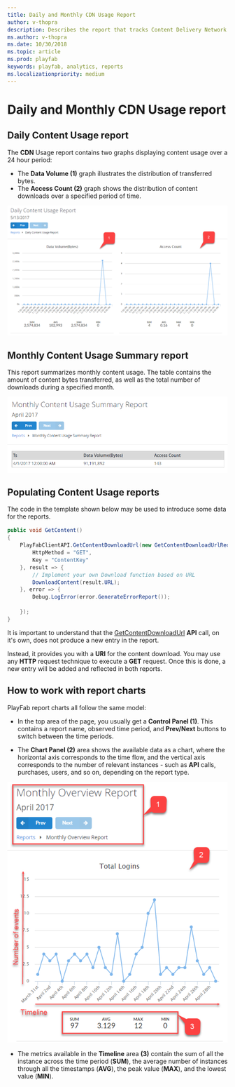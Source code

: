 ```yaml
---
title: Daily and Monthly CDN Usage Report
author: v-thopra
description: Describes the report that tracks Content Delivery Network (CDN) usage by your players.
ms.author: v-thopra
ms.date: 10/30/2018
ms.topic: article
ms.prod: playfab
keywords: playfab, analytics, reports
ms.localizationpriority: medium
---
```


# Daily and Monthly CDN Usage report

## Daily Content Usage report

The **CDN** Usage report contains two graphs displaying content usage over a 24 hour period:

- The **Data Volume (1)** graph illustrates the distribution of transferred bytes.
- The **Access Count (2)** graph shows the distribution of content downloads over a specified period of time.

![Daily Content Usage Report Table](media/tutorials/daily-content-usage-report-table.png)  

## Monthly Content Usage Summary report

This report summarizes monthly content usage. The table contains the amount of content bytes transferred, as well as the total number of downloads during a specified month.

![Monthly Content Usage Report Table](media/tutorials/monthly-content-usage-report-table.png)  

## Populating Content Usage reports

The code in the template shown below may be used to introduce some data for the reports.

```csharp
public void GetContent()
{
    PlayFabClientAPI.GetContentDownloadUrl(new GetContentDownloadUrlRequest() {
        HttpMethod = "GET",
        Key = "ContentKey"
    }, result => {
        // Implement your own Download function based on URL
        DownloadContent(result.URL);
    }, error => {
        Debug.LogError(error.GenerateErrorReport());

    });
}
```

It is important to understand that the [GetContentDownloadUrl](xref:titleid.playfabapi.com.client.content.getcontentdownloadurl) **API** call, on it's own, does not produce a new entry in the report.

Instead, it provides you with a **URI** for the content download. You may use any **HTTP** request technique to execute a **GET** request. Once this is done, a new entry will be added and reflected in both reports.

## How to work with report charts

PlayFab report charts all follow the same model:

- In the top area of the page, you usually get a **Control Panel (1)**. This contains a report name, observed time period, and **Prev/Next** buttons to switch between the time periods.

- The **Chart Panel (2)** area shows the available data as a chart, where the horizontal axis corresponds to the time flow, and the vertical axis corresponds to the number of relevant instances - such as **API** calls, purchases, users, and so on, depending on the report type.

![Monthly Overview Report](media/tutorials/monthly-overview-report.png)  

- The metrics available in the **Timeline** area **(3)** contain the sum of all the instance across the time period (**SUM**), the average number of instances through all the timestamps (**AVG**), the peak value (**MAX**), and the lowest value (**MIN**).
